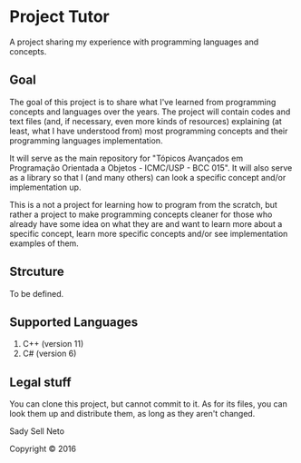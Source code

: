 # Project Tutor
A project sharing my experience with programming languages and concepts.

## Goal
The goal of this project is to share what I've learned from programming concepts and languages over the years. The project will contain codes and text files (and, if necessary, even more kinds of resources) explaining (at least, what I have understood from) most programming concepts and their programming languages implementation.

It will serve as the main repository for "Tópicos Avançados em Programação Orientada a Objetos - ICMC/USP - BCC 015". It will also serve as a library so that I (and many others) can look a specific concept and/or implementation up.

This is a not a project for learning how to program from the scratch, but rather a project to make programming concepts cleaner for those who already have some idea on what they are and want to learn more about a specific concept, learn more specific concepts and/or see implementation examples of them.

## Strcuture
To be defined.

## Supported Languages
1. C++ (version 11)
2. C# (version 6)

## Legal stuff
You can clone this project, but cannot commit to it. As for its files, you can look them up and distribute them, as long as they aren't changed.

Sady Sell Neto

Copyright &copy; 2016

